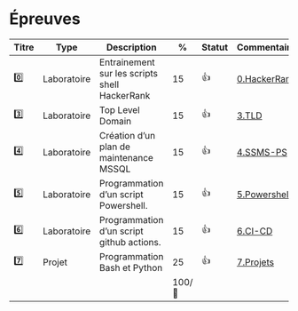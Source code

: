 # Épreuves

| Titre   | Type        | Description                                         | % | Statut           | Commentaires                  |
|---------|-------------|-----------------------------------------------------|---|------------------|-------------------------------|
| :zero:  | Laboratoire | Entrainement sur les scripts shell HackerRank       | 15|:+1:              |[0.HackerRank](../0.HackerRank)|
| :three: | Laboratoire | Top Level Domain                                    | 15|:+1:              |[3.TLD](../3.TLD)              |
| :four:  | Laboratoire | Création d’un plan de maintenance MSSQL             | 15|:+1:              |[4.SSMS-PS](../4.SSMS-PS)      |
| :five:  | Laboratoire | Programmation d’un script Powershell.               | 15|:+1:              |[5.Powershell](../5.Powershell)|
| :six:   | Laboratoire | Programmation d’un script github actions.           | 15|:+1:              |[6.CI-CD](../6.CI-CD)          |
| :seven: | Projet      | Programmation Bash et Python                        | 25|:+1:              |[7.Projets](../P.Projets)      |
|         |             |                                                     | 100/:100:|           |                               |

